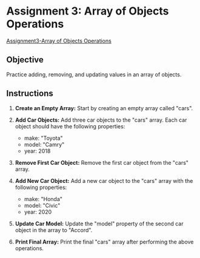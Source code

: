 # Assignment 3: Array of Objects Operations

[Assignment3-Array of Objects Operations](Assignment3-ArrayOfObjectsOps.js)

## Objective

Practice adding, removing, and updating values in an array of objects.

## Instructions

1. **Create an Empty Array:** Start by creating an empty array called "cars".

2. **Add Car Objects:** Add three car objects to the "cars" array. Each car object should have the following properties:
   - make: "Toyota"
   - model: "Camry"
   - year: 2018

3. **Remove First Car Object:** Remove the first car object from the "cars" array.

4. **Add New Car Object:** Add a new car object to the "cars" array with the following properties:
   - make: "Honda"
   - model: "Civic"
   - year: 2020

5. **Update Car Model:** Update the "model" property of the second car object in the array to "Accord".

6. **Print Final Array:** Print the final "cars" array after performing the above operations.
